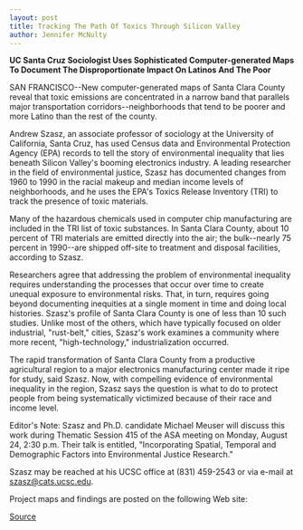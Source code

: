 ```yaml
---
layout: post
title: Tracking The Path Of Toxics Through Silicon Valley
author: Jennifer McNulty
---
```


**UC Santa Cruz Sociologist Uses Sophisticated Computer-generated Maps To Document The Disproportionate Impact On Latinos And The Poor**

SAN FRANCISCO--New computer-generated maps of Santa Clara County reveal that toxic emissions are concentrated in a narrow band that parallels major transportation corridors--neighborhoods that tend to be poorer and more Latino than the rest of the county.

Andrew Szasz, an associate professor of sociology at the University of California, Santa Cruz, has used Census data and Environmental Protection Agency (EPA) records to tell the story of environmental inequality that lies beneath Silicon Valley's booming electronics industry. A leading researcher in the field of environmental justice, Szasz has documented changes from 1960 to 1990 in the racial makeup and median income levels of neighborhoods, and he uses the EPA's Toxics Release Inventory (TRI) to track the presence of toxic materials.

Many of the hazardous chemicals used in computer chip manufacturing are included in the TRI list of toxic substances. In Santa Clara County, about 10 percent of TRI materials are emitted directly into the air; the bulk--nearly 75 percent in 1990--are shipped off-site to treatment and disposal facilities, according to Szasz.

Researchers agree that addressing the problem of environmental inequality requires understanding the processes that occur over time to create unequal exposure to environmental risks. That, in turn, requires going beyond documenting inequities at a single moment in time and doing local histories. Szasz's profile of Santa Clara County is one of less than 10 such studies. Unlike most of the others, which have typically focused on older industrial, "rust-belt," cities, Szasz's work examines a community where more recent, "high-technology," industrialization occurred.

The rapid transformation of Santa Clara County from a productive agricultural region to a major electronics manufacturing center made it ripe for study, said Szasz. Now, with compelling evidence of environmental inequality in the region, Szasz says the question is what to do to protect people from being systematically victimized because of their race and income level.

Editor's Note: Szasz and Ph.D. candidate Michael Meuser will discuss this work during Thematic Session 415 of the ASA meeting on Monday, August 24, 2:30 p.m. Their talk is entitled, "Incorporating Spatial, Temporal and Demographic Factors into Environmental Justice Research."

Szasz may be reached at his UCSC office at (831) 459-2543 or via e-mail at szasz@cats.ucsc.edu.

Project maps and findings are posted on the following Web site:



[Source](http://www1.ucsc.edu/news_events/press_releases/archive/98-99/08-98/082398-Tracking_the_path_o.html "Permalink to 082398-Tracking_the_path_o")
